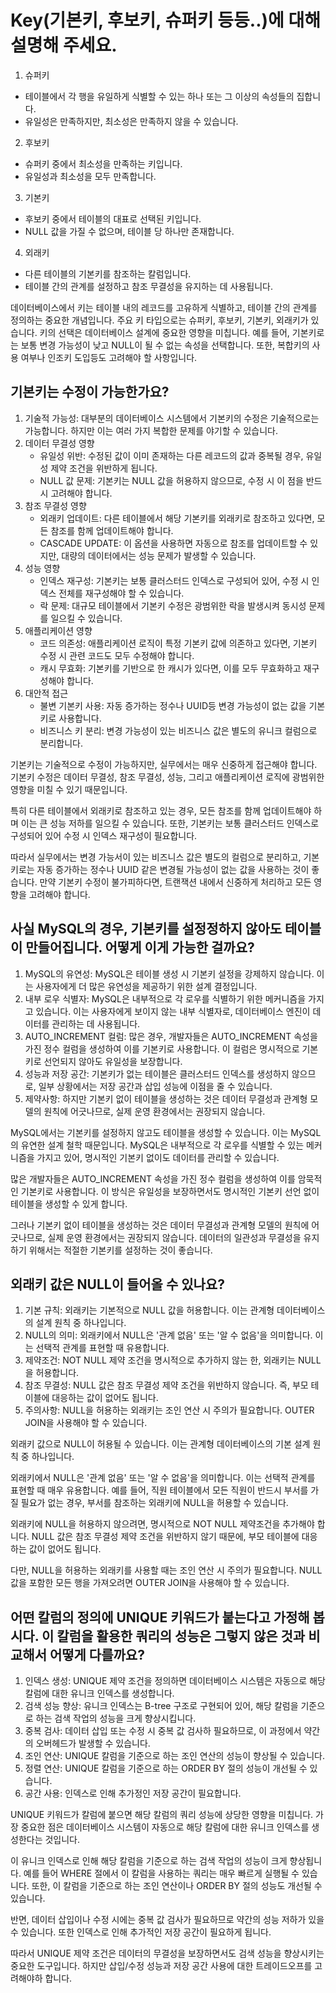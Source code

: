 # Key(기본키, 후보키, 슈퍼키 등등..)에 대해 설명해 주세요.
1. 슈퍼키
- 테이블에서 각 행을 유일하게 식별할 수 있는 하나 또는 그 이상의 속성들의 집합니다.
- 유일성은 만족하지만, 최소성은 만족하지 않을 수 있습니다.
2. 후보키
- 슈퍼키 중에서 최소성을 만족하는 키입니다.
- 유일성과 최소성을 모두 만족합니다.
3. 기본키
- 후보키 중에서 테이블의 대표로 선택된 키입니다.
- NULL 값을 가질 수 없으며, 테이블 당 하나만 존재합니다.
4. 외래키
- 다른 테이블의 기본키를 참조하는 칼럼입니다.
- 테이블 간의 관계를 설정하고 참조 무결성을 유지하는 데 사용됩니다.

데이터베이스에서 키는 테이블 내의 레코드를 고유하게 식별하고, 테이블 간의 관계를 정의하는 중요한 개념입니다. 주요 키 타입으로는 슈퍼키, 후보키, 기본키, 외래키가 있습니다.
키의 선택은 데이터베이스 설계에 중요한 영향을 미칩니다. 예를 들어, 기본키로는 보통 변경 가능성이 낮고 NULL이 될 수 없는 속성을 선택합니다. 또한, 복합키의 사용 여부나 인조키 도입등도 고려해야 할 사항입니다.
## 기본키는 수정이 가능한가요?
1. 기술적 가능성: 대부분의 데이터베이스 시스템에서 기본키의 수정은 기술적으로는 가능합니다. 하지만 이는 여러 가지 복합한 문제를 야기할 수 있습니다.
2. 데이터 무결성 영향
   - 유일성 위반: 수정된 값이 이미 존재하는 다른 레코드의 값과 중복될 경우, 유일성 제약 조건을 위반하게 됩니다.
   - NULL 값 문제: 기본키는 NULL 값을 허용하지 않으므로, 수정 시 이 점을 반드시 고려해야 합니다.
3. 참조 무결성 영향
   - 외래키 업데이트: 다른 테이블에서 해당 기본키를 외래키로 참조하고 있다면, 모든 참조를 함께 업데이트해야 합니다.
   - CASCADE UPDATE: 이 옵션을 사용하면 자동으로 참조를 업데이트할 수 있지만, 대량의 데이터에서는 성능 문제가 발생할 수 있습니다.
4. 성능 영향
   - 인덱스 재구성: 기본키는 보통 클러스터드 인덱스로 구성되어 있어, 수정 시 인덱스 전체를 재구성해야 할 수 있습니다.
   - 락 문제: 대규모 테이블에서 기본키 수정은 광범위한 락을 발생시켜 동시성 문제를 일으킬 수 있습니다.
5. 애플리케이션 영향
   - 코드 의존성: 애플리케이션 로직이 특정 기본키 값에 의존하고 있다면, 기본키 수정 시 관련 코드도 모두 수정해야 합니다.
   - 캐시 무효화: 기본키를 기반으로 한 캐시가 있다면, 이를 모두 무효화하고 재구성해야 합니다.
6. 대안적 접근
   - 불변 기본키 사용: 자동 증가하는 정수나 UUID등 변경 가능성이 없는 값을 기본키로 사용합니다.
   - 비즈니스 키 분리: 변경 가능성이 있는 비즈니스 값은 별도의 유니크 컬럼으로 분리합니다.

기본키는 기술적으로 수정이 가능하지만, 실무에서는 매우 신중하게 접근해야 합니다. 
기본키 수정은 데이터 무결성, 참조 무결성, 성능, 그리고 애플리케이션 로직에 광범위한 영향을 미칠 수 있기 때문입니다.

특히 다른 테이블에서 외래키로 참조하고 있는 경우, 모든 참조를 함께 업데이트해야 하며 이는 큰 성능 저하를 일으킬 수 있습니다. 
또한, 기본키는 보통 클러스터드 인덱스로 구성되어 있어 수정 시 인덱스 재구성이 필요합니다.

따라서 실무에서는 변경 가능서이 있는 비즈니스 값은 별도의 컬럼으로 분리하고, 기본키로는 자동 증가하는 정수나 UUID 같은 변경될 가능성이 없는 값을 사용하는 것이 좋습니다.
만약 기본키 수정이 불가피하다면, 트랜잭션 내에서 신중하게 처리하고 모든 영향을 고려해야 합니다.

## 사실 MySQL의 경우, 기본키를 설정정하지 않아도 테이블이 만들어집니다. 어떻게 이게 가능한 걸까요?
1. MySQL의 유연성: MySQL은 테이블 생성 시 기본키 설정을 강제하지 않습니다. 이는 사용자에게 더 많은 유연성을 제공하기 위한 설계 결정입니다.
2. 내부 로우 식별자: MySQL은 내부적으로 각 로우를 식별하기 위한 메커니즘을 가지고 있습니다. 이는 사용자에게 보이지 않는 내부 식별자로, 데이터베이스 엔진이 데이터를 관리하는 데 사용됩니다.
3. AUTO_INCREMENT 컬럼: 많은 경우, 개발자들은 AUTO_INCREMENT 속성을 가진 정수 컬럼을 생성하여 이를 기본키로 사용합니다. 이 컬럼은 명시적으로 기본키로 선언되지 않아도 유일성을 보장합니다.
4. 성능과 저장 공간: 기본키가 없는 테이블은 클러스터드 인덱스를 생성하지 않으므로, 일부 상황에서는 저장 공간과 삽입 성능에 이점을 줄 수 있습니다.
5. 제약사항: 하지만 기본키 없이 테이블을 생성하는 것은 데이터 무결성과 관계형 모델의 원칙에 어긋나므로, 실제 운영 환경에서는 권장되지 않습니다.

MySQL에서는 기본키를 설정하지 않고도 테이블을 생성할 수 있습니다. 이는 MySQL의 유연한 설계 철학 때문입니다. MySQL은 내부적으로 각 로우를 식별할 수 있는 메커니즘을 가지고 있어, 명시적인 기본키 없이도 데이터를 관리할 수 있습니다.

많은 개발자들은 AUTO_INCREMENT 속성을 가진 정수 컬럼을 생성하여 이를 암묵적인 기본키로 사용합니다.
이 방식은 유일성을 보장하면서도 명시적인 기본키 선언 없이 테이블을 생성할 수 있게 합니다.

그러나 기본키 없이 테이블을 생성하는 것은 데이터 무결성과 관계형 모델의 원칙에 어긋나므로, 실제 운영 환경에서는 권장되지 않습니다.
데이터의 일관성과 무결성을 유지하기 위해서는 적절한 기본키를 설정하는 것이 좋습니다.
## 외래키 값은 NULL이 들어올 수 있나요?
1. 기본 규칙: 외래키는 기본적으로 NULL 값을 허용합니다. 이는 관계형 데이터베이스의 설계 원칙 중 하나입니다.
2. NULL의 의미: 외래키에서 NULL은 '관계 없음' 또는 '알 수 없음'을 의미합니다. 이는 선택적 관계를 표현할 때 유용합니다.
3. 제약조건: NOT NULL 제약 조건을 명시적으로 추가하지 않는 한, 외래키는 NULL을 허용합니다.
4. 참조 무결성: NULL 값은 참조 무결성 제약 조건을 위반하지 않습니다. 즉, 부모 테이블에 대응하는 값이 없어도 됩니다.
5. 주의사항: NULL을 허용하는 외래키는 조인 연산 시 주의가 필요합니다. OUTER JOIN을 사용해야 할 수 있습니다.

외래키 값으로 NULL이 허용될 수 있습니다. 이는 관계형 데이터베이스의 기본 설계 원칙 중 하나입니다.

외래키에서 NULL은 '관계 없음' 또는 '알 수 없음'을 의미합니다. 이는 선택적 관계를 표현할 때 매우 유용합니다.
예를 들어, 직원 테이블에서 모든 직원이 반드시 부서를 가질 필요가 없는 경우, 부서를 참조하는 외래키에 NULL을 허용할 수 있습니다.

외래키에 NULL을 허용하지 않으려면, 명시적으로 NOT NULL 제약조건을 추가해야 합니다. NULL 값은 참조 무결성 제약 조건을 위반하지 않기 때문에, 부모 테이블에 대응하는 값이 없어도 됩니다.

다만, NULL을 허용하는 외래키를 사용할 때는 조인 연산 시 주의가 필요합니다. NULL 값을 포함한 모든 행을 가져오려면 OUTER JOIN을 사용해야 할 수 있습니다.
## 어떤 칼럼의 정의에 UNIQUE 키워드가 붙는다고 가정해 봅시다. 이 칼럼을 활용한 쿼리의 성능은 그렇지 않은 것과 비교해서 어떻게 다를까요?
1. 인덱스 생성: UNIQUE 제약 조건을 정의하면 데이터베이스 시스템은 자동으로 해당 칼럼에 대한 유니크 인덱스를 생성합니다.
2. 검색 성능 향상: 유니크 인덱스는 B-tree 구조로 구현되어 있어, 해당 칼럼을 기준으로 하는 검색 작업의 성능을 크게 향상시킵니다.
3. 중복 검사: 데이터 삽입 또는 수정 시 중복 값 검사하 필요하므로, 이 과정에서 약간의 오버헤드가 발생할 수 있습니다.
4. 조인 연산: UNIQUE 칼럼을 기준으로 하는 조인 연산의 성능이 향상될 수 있습니다.
5. 정렬 연산: UNIQUE 칼럼을 기준으로 하는 ORDER BY 절의 성능이 개선될 수 있습니다.
6. 공간 사용: 인덱스로 인해 추가정인 저장 공간이 필요합니다.

UNIQUE 키워드가 칼럼에 붙으면 해당 칼럼의 쿼리 성능에 상당한 영향을 미칩니다. 
가장 중요한 점은 데이터베이스 시스템이 자동으로 해당 칼럼에 대한 유니크 인덱스를 생성한다는 것입니다.

이 유니크 인덱스로 인해 해당 칼럼을 기준으로 하는 검색 작업의 성능이 크게 향상됩니다. 
예를 들어 WHERE 절에서 이 칼럼을 사용하는 쿼리는 매우 빠르게 실행될 수 있습니다. 또한, 이 칼럼을 기준으로 하는 조인 연산이나 ORDER BY 절의 성능도 개선될 수 있습니다.

반면, 데이터 삽입이나 수정 시에는 중복 값 검사가 필요하므로 약간의 성능 저하가 있을 수 있습니다. 또한 인덱스로 인해 추가적인 저장 공간이 필요하게 됩니다.

따라서 UNIQUE 제약 조건은 데이터의 무결성을 보장하면서도 검색 성능을 향상시키는 중요한 도구입니다. 하지만 삽입/수정 성능과 저장 공간 사용에 대한 트레이드오프를 고려해야하 합니다.